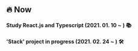 ## 🔥 Now
#### Study React.js and Typescript (2021. 01. 10 ~ ) 📚

#### 'Stack' project in progress (2021. 02. 24 ~ ) 🛠
